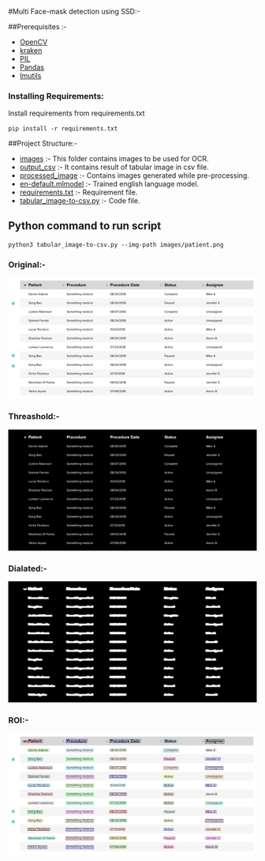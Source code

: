 #Multi Face-mask detection using SSD:-

##Prerequisites :-

* [OpenCV]()
* [kraken]()
* [PIL]()
* [Pandas]()
* [Imutils]()



### Installing Requirements:

Install requirements from requirements.txt
```
pip install -r requirements.txt
```

##Project Structure:-

* [images]() :- This folder contains images to be used for OCR.
* [output_csv]() :- It contains result of tabular image in csv file.
* [processed_image]() :- Contains images generated while pre-processing.
* [en-default.mlmodel]() :- Trained english language model.
* [requirements.txt]() :- Requirement file.
* [tabular_image-to-csv.py]() :- Code file.




## Python command  to run script

```
python3 tabular_image-to-csv.py --img-path images/patient.png
```

### Original:-

![Screenshot](images/patient.png)

### Threashold:-

![Screenshot](processed_image/threshold.png)

### Dialated:-

![Screenshot](processed_image/dilation.png)

### ROI:-

![Screenshot](processed_image/show_box.png)






    
